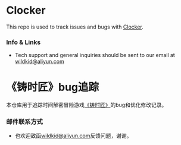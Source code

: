 # Clocker
This repo is used to track issues and bugs with [Clocker](https://store.steampowered.com/app/916050/Clocker/).

### Info & Links
 - Tech support and general inquiries should be sent to our email at [wildkid@aliyun.com](mailto:wildkid@aliyun.com)
 
 
# 《铸时匠》bug追踪

本仓库用于追踪时间解密冒险游戏[《铸时匠》](https://store.steampowered.com/app/916050/Clocker/)的bug和优化修改记录。

### 邮件联系方式
 - 也欢迎致函[wildkid@aliyun.com](mailto:wildkid@aliyun.com)反馈问题，谢谢。
